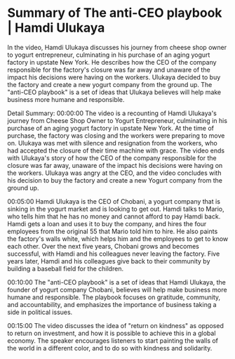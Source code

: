# Summary of The anti-CEO playbook | Hamdi Ulukaya

In the video, Hamdi Ulukaya discusses his journey from cheese shop owner to yogurt entrepreneur, culminating in his purchase of an aging yogurt factory in upstate New York. He describes how the CEO of the company responsible for the factory's closure was far away and unaware of the impact his decisions were having on the workers. Ulukaya decided to buy the factory and create a new yogurt company from the ground up. The "anti-CEO playbook" is a set of ideas that Ulukaya believes will help make business more humane and responsible.

Detail Summary: 
00:00:00
The video is a recounting of Hamdi Ulukaya's journey from Cheese Shop Owner to Yogurt Entrepreneur, culminating in his purchase of an aging yogurt factory in upstate New York. At the time of purchase, the factory was closing and the workers were preparing to move on. Ulukaya was met with silence and resignation from the workers, who had accepted the closure of their time machine with grace. The video ends with Ulukaya's story of how the CEO of the company responsible for the closure was far away, unaware of the impact his decisions were having on the workers. Ulukaya was angry at the CEO, and the video concludes with his decision to buy the factory and create a new Yogurt company from the ground up.

00:05:00
Hamdi Ulukaya is the CEO of Chobani, a yogurt company that is sinking in the yogurt market and is looking to get out. Hamdi talks to Mario, who tells him that he has no money and cannot afford to pay Hamdi back. Hamdi gets a loan and uses it to buy the company, and hires the four employees from the original 55 that Mario told him to hire. He also paints the factory's walls white, which helps him and the employees to get to know each other. Over the next five years, Chobani grows and becomes successful, with Hamdi and his colleagues never leaving the factory. Five years later, Hamdi and his colleagues give back to their community by building a baseball field for the children.

00:10:00
The "anti-CEO playbook" is a set of ideas that Hamdi Ulukaya, the founder of yogurt company Chobani, believes will help make business more humane and responsible. The playbook focuses on gratitude, community, and accountability, and emphasizes the importance of business taking a side in political issues.

00:15:00
The video discusses the idea of "return on kindness" as opposed to return on investment, and how it is possible to achieve this in a global economy. The speaker encourages listeners to start painting the walls of the world in a different color, and to do so with kindness and solidarity.

